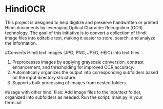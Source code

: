 # HindiOCR
This project is designed to help digitize and preserve handwritten or printed Hindi documents by leveraging Optical Character Recognition (OCR) technology. The goal of this initiative is to convert a collection of Hindi image files into editable text, making it easier to store, search, and analyze the information. 

#Converts Hindi text images (JPG, PNG, JPEG, HEIC) into text files.
1. Preprocesses images by applying grayscale conversion, contrast enhancement, and thresholding for improved OCR accuracy.
2. Automatically organizes the output into corresponding subfolders based on the input directory structure.
3. Supports bulk processing of images from nested folders.

#usage with other hindi files: 
Add image files to the inputtext folder, organized into subfolders as needed.
Run the script: main.py in your terminal 